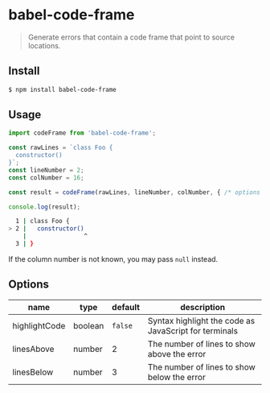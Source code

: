 # babel-code-frame

> Generate errors that contain a code frame that point to source locations.

## Install

```sh
$ npm install babel-code-frame
```

## Usage

```js
import codeFrame from 'babel-code-frame';

const rawLines = `class Foo {
  constructor()
}`;
const lineNumber = 2;
const colNumber = 16;

const result = codeFrame(rawLines, lineNumber, colNumber, { /* options */ });

console.log(result);
```

```sh
  1 | class Foo {
> 2 |   constructor()
    |                ^
  3 | }
```

If the column number is not known, you may pass `null` instead.

## Options

name                   | type     | default         | description
-----------------------|----------|-----------------|------------------------------------------------------
highlightCode          | boolean  | `false`         | Syntax highlight the code as JavaScript for terminals
linesAbove             | number   | 2               | The number of lines to show above the error
linesBelow             | number   | 3               | The number of lines to show below the error
